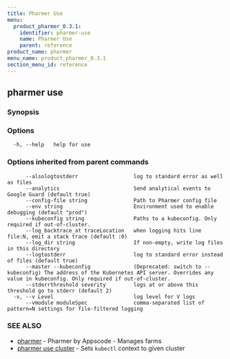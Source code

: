 ```yaml
---
title: Pharmer Use
menu:
  product_pharmer_0.3.1:
    identifier: pharmer-use
    name: Pharmer Use
    parent: reference
product_name: pharmer
menu_name: product_pharmer_0.3.1
section_menu_id: reference
---
```

## pharmer use



### Synopsis



### Options

```
  -h, --help   help for use
```

### Options inherited from parent commands

```
      --alsologtostderr                  log to standard error as well as files
      --analytics                        Send analytical events to Google Guard (default true)
      --config-file string               Path to Pharmer config file
      --env string                       Environment used to enable debugging (default "prod")
      --kubeconfig string                Paths to a kubeconfig. Only required if out-of-cluster.
      --log_backtrace_at traceLocation   when logging hits line file:N, emit a stack trace (default :0)
      --log_dir string                   If non-empty, write log files in this directory
      --logtostderr                      log to standard error instead of files (default true)
      --master --kubeconfig              (Deprecated: switch to --kubeconfig) The address of the Kubernetes API server. Overrides any value in kubeconfig. Only required if out-of-cluster.
      --stderrthreshold severity         logs at or above this threshold go to stderr (default 2)
  -v, --v Level                          log level for V logs
      --vmodule moduleSpec               comma-separated list of pattern=N settings for file-filtered logging
```

### SEE ALSO

* [pharmer](/products/pharmer/0.3.1/reference/pharmer)	 - Pharmer by Appscode - Manages farms
* [pharmer use cluster](/products/pharmer/0.3.1/reference/pharmer_use_cluster)	 - Sets `kubectl` context to given cluster

